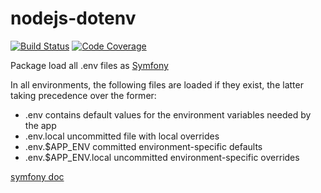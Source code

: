 # nodejs-dotenv

[![Build Status](https://travis-ci.org/DocDoc-team/nodejs-dotenv.svg?branch=main)](https://travis-ci.org/DocDoc-team/nodejs-dotenv)
[![Code Coverage](https://scrutinizer-ci.com/g/DocDoc-team/nodejs-dotenv/badges/coverage.png?b=main)](https://scrutinizer-ci.com/g/DocDoc-team/nodejs-dotenv/?branch=main)

Package load all .env files as [Symfony](https://symfony.com/)

In all environments, the following files are loaded if they exist, the latter taking precedence over the former:

* .env                contains default values for the environment variables needed by the app
* .env.local          uncommitted file with local overrides
* .env.$APP_ENV       committed environment-specific defaults
* .env.$APP_ENV.local uncommitted environment-specific overrides

[symfony doc](https://symfony.com/doc/current/configuration.html#configuration-multiple-env-files)